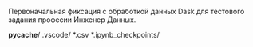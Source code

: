 Первоначальная фиксация с обработкой данных Dask для тестового задания професии Инженер Данных.

__pycache__/
.vscode/
*.csv
*.ipynb_checkpoints/
